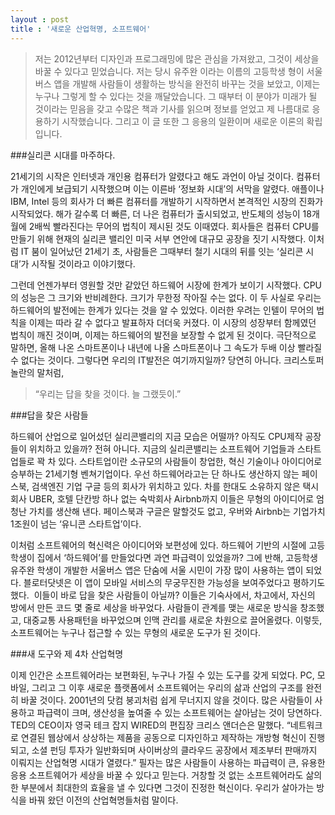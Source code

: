 ```yaml
---
layout : post
title : '새로운 산업혁명, 소프트웨어'
---
```


<blockquote>저는 2012년부터 디자인과 프로그래밍에 많은 관심을 가져왔고, 그것이 세상을 바꿀 수 있다고 믿었습니다. 저는 당시 유주완 이라는 이름의 고등학생 형이 서울버스 앱을 개발해 사람들이 생활하는 방식을 완전히 바꾸는 것을 보았고, 이제는 누구나 그렇게 할 수 있다는 것을 깨달았습니다. 그 때부터 이 분야가 미래가 될 것이라는 믿음을 갖고 수많은 책과 기사를 읽으며 정보를 얻었고 제 나름대로 응용하기 시작했습니다. 그리고 이 글 또한 그 응용의 일환이며 새로운 이론의 확립입니다.</blockquote>

###실리콘 시대를 마주하다.

21세기의 시작은 인터넷과 개인용 컴퓨터가 알렸다고 해도 과언이 아닐 것이다. 컴퓨터가 개인에게 보급되기 시작했으며 이는 이른바 ‘정보화 시대’의 서막을 알렸다. 애플이나 IBM, Intel 등의 회사가 더 빠른 컴퓨터를 개발하기 시작하면서 본격적인 시장의 진화가 시작되었다. 해가 갈수록 더 빠른, 더 나은 컴퓨터가 출시되었고, 반도체의 성능이 18개월에 2배씩 빨라진다는 무어의 법칙이 제시된 것도 이때였다. 회사들은 컴퓨터 CPU를 만들기 위해 현재의 실리콘 밸리인 미국 서부 연안에 대규모 공장을 짓기 시작했다. 이처럼 IT 붐이 일어났던 21세기 초, 사람들은 그때부터 철기 시대의 뒤를 잇는 ‘실리콘 시대’가 시작될 것이라고 이야기했다.

그런데 언젠가부터 영원할 것만 같았던 하드웨어 시장에 한계가 보이기 시작했다. CPU의 성능은 그 크기와 반비례한다. 크기가 무한정 작아질 수는 없다. 이 두 사실로 우리는 하드웨어의 발전에는 한계가 있다는 것을 알 수 있었다. 이러한 우려는 인텔이 무어의 법칙을 이제는 따라 갈 수 없다고 발표하자 더더욱 커졌다. 이 시장의 성장부터 함께였던 법칙이 깨진 것이며, 이제는 하드웨어의 발전을 보장할 수 없게 된 것이다. 극단적으로 말하면, 올해 나온 스마트폰이나 내년에 나올 스마트폰이나 그 속도가 두배 이상 빨라질 수 없다는 것이다. 그렇다면 우리의 IT발전은 여기까지일까? 당연히 아니다. 크리스토퍼 놀란의 말처럼,<blockquote> “우리는 답을 찾을 것이다. 늘 그랬듯이.”</blockquote>

###답을 찾은 사람들 

하드웨어 산업으로 일어섰던 실리콘밸리의 지금 모습은 어떨까? 아직도 CPU제작 공장들이 위치하고 있을까? 전혀 아니다. 지금의 실리콘밸리는 소프트웨어 기업들과 스타트업들로 꽉 차 있다. 스타트업이란 소규모의 사람들이 창업한, 혁신 기술이나 아이디어로 승부하는 21세기형 벤쳐기업이다. 우선 하드웨어라고는 단 하나도 생산하지 않는 페이스북, 검색엔진 기업 구글 등의 회사가 위치하고 있다. 차를 한대도 소유하지 않은 택시 회사 UBER, 호텔 단칸방 하나 없는 숙박회사 Airbnb까지 이들은 무형의 아이디어로 엄청난 가치를 생산해 낸다. 페이스북과 구글은 말할것도 없고, 우버와 Airbnb는 기업가치 1조원이 넘는 ‘유니콘 스타트업’이다.

이처럼 소프트웨어의 혁신력은 아이디어와 보편성에 있다. 하드웨어 기반의 시절에 고등학생이 집에서 ‘하드웨어’를 만들었다면 과연 파급력이 있었을까? 그에 반해, 고등학생 유주완 학생이 개발한 서울버스 앱은 단숨에 서울 시민이 가장 많이 사용하는 앱이 되었다. 블로터닷넷은 이 앱이 모바일 서비스의 무궁무진한 가능성을 보여주었다고 평하기도 했다. 
이들이 바로 답을 찾은 사람들이 아닐까? 이들은 기숙사에서, 차고에서, 자신의 방에서 만든 코드 몇 줄로 세상을 바꾸었다. 사람들이 관계를 맺는 새로운 방식을 창조했고, 대중교통 사용패턴을 바꾸었으며 인맥 관리를 새로운 차원으로 끌어올렸다. 이렇듯, 소프트웨어는 누구나 접근할 수 있는 무형의 새로운 도구가 된 것이다.

###새 도구와 제 4차 산업혁명 

이제 인간은 소프트웨어라는 보편화된, 누구나 가질 수 있는 도구를 갖게 되었다. PC, 모바일, 그리고 그 이후 새로운 플랫폼에서 소프트웨어는 우리의 삶과 산업의 구조를 완전히 바꿀 것이다. 2001년의 닷컴 붕괴처럼 쉽게 무너지지 않을 것이다. 많은 사람들이 사용하고 파급력이 크며, 생산성을 높여줄 수 있는 소프트웨어는 살아남는 것이 당연하다. TED의 CEO이자 영국 테크 잡지 WIRED의 편집장 크리스 앤더슨은 말했다. “네트워크로 연결된 웹상에서 상상하는 제품을 공동으로 디자인하고 제작하는 개방형 혁신이 진행되고, 소셜 펀딩 투자가 일반화되며 사이버상의 클라우드 공장에서 제조부터 판매까지 이뤄지는 산업혁명 시대가 열렸다.” 필자는 많은 사람들이 사용하는 파급력이 큰, 유용한 응용 소프트웨어가 세상을 바꿀 수 있다고 믿는다. 거창할 것 없는 소프트웨어라도 삶의 한 부분에서 최대한의 효율을 낼 수 있다면 그것이 진정한 혁신이다. 우리가 살아가는 방식을 바꿔 왔던 이전의 산업혁명들처럼 말이다.
